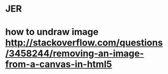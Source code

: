 # JER
# how to undraw image http://stackoverflow.com/questions/3458244/removing-an-image-from-a-canvas-in-html5